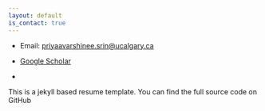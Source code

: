 ```yaml
---
layout: default
is_contact: true
---
```


* Email: [priyaavarshinee.srin@ucalgary.ca](mailto:priyaavarshinee.srin@ucalgary.ca)

* [Google Scholar](https://scholar.google.com/citations?hl=en&user=Ue7tYysAAAAJ)

-

This is a jekyll based resume template. You can find the full source code on GitHub
